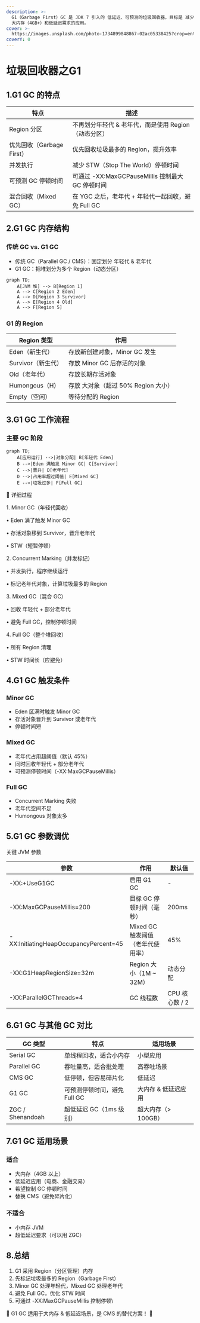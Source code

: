 ```yaml
---
description: >-
  G1（Garbage First）GC 是 JDK 7 引入的 低延迟、可预测的垃圾回收器，目标是 减少 Full GC，降低停顿时间，适用于
  大内存（4GB+）和低延迟需求的应用。
cover: >-
  https://images.unsplash.com/photo-1734899848867-02ac05338425?crop=entropy&cs=srgb&fm=jpg&ixid=M3wxOTcwMjR8MHwxfHJhbmRvbXx8fHx8fHx8fDE3Mzk4NzMyMTN8&ixlib=rb-4.0.3&q=85
coverY: 0
---
```


# 垃圾回收器之G1

## 1.G1 GC 的特点

| 特点                  | 描述                                    |
| ------------------- | ------------------------------------- |
| Region 分区           | 不再划分年轻代 & 老年代，而是使用 Region（动态分区）       |
| 优先回收（Garbage First） | 优先回收垃圾最多的 Region，提升效率                 |
| 并发执行                | 减少 STW（Stop The World）停顿时间            |
| 可预测 GC 停顿时间         | 可通过 -XX:MaxGCPauseMillis 控制最大 GC 停顿时间 |
| 混合回收（Mixed GC）      | 在 YGC 之后，老年代 + 年轻代一起回收，避免 Full GC     |

## 2.G1 GC 内存结构

### 传统 GC vs. G1 GC

* 传统 GC（Parallel GC / CMS）：固定划分 年轻代 & 老年代
* G1 GC：把堆划分为多个 Region（动态分区）

```mermaid
graph TD;
    A[JVM 堆] --> B[Region 1]
    A --> C[Region 2 Eden]
    A --> D[Region 3 Survivor]
    A --> E[Region 4 Old]
    A --> F[Region 5]
```



### G1 的 Region

| Region 类型     | 作用                       |
| ------------- | ------------------------ |
| Eden（新生代）     | 存放新创建对象，Minor GC 发生      |
| Survivor（新生代） | 存放 Minor GC 后存活的对象       |
| Old（老年代）      | 存放长期存活对象                 |
| Humongous（H）  | 存放 大对象（超过 50% Region 大小） |
| Empty（空闲）     | 等待分配的 Region             |

## 3.G1 GC 工作流程

### 主要 GC 阶段

```mermaid
graph TD;
    A[应用运行] -->|对象分配| B[年轻代 Eden]
    B -->|Eden 满触发 Minor GC| C[Survivor]
    C -->|晋升| D[老年代]
    D -->|占用率超过阈值| E[Mixed GC]
    E -->|垃圾过多| F[Full GC]
```



🔹 详细过程

1\. Minor GC（年轻代回收）

• Eden 满了触发 Minor GC

• 存活对象移到 Survivor，晋升老年代

• STW（短暂停顿）

2\. Concurrent Marking（并发标记）

• 并发执行，程序继续运行

• 标记老年代对象，计算垃圾最多的 Region

3\. Mixed GC（混合 GC）

• 回收 年轻代 + 部分老年代

• 避免 Full GC，控制停顿时间

4\. Full GC（整个堆回收）

• 所有 Region 清理

• STW 时间长（应避免）

## 4.G1 GC 触发条件

### Minor GC

* Eden 区满时触发 Minor GC
* 存活对象晋升到 Survivor 或老年代
* 停顿时间短

### Mixed GC

* 老年代占用超阈值（默认 45%）
* 同时回收年轻代 + 部分老年代
* 可预测停顿时间（-XX:MaxGCPauseMillis）

### Full GC

* Concurrent Marking 失败
* 老年代空间不足
* Humongous 对象太多

## 5.G1 GC 参数调优

关键 JVM 参数

| 参数                                    | 作用                    | 默认值         |
| ------------------------------------- | --------------------- | ----------- |
| -XX:+UseG1GC                          | 启用 G1 GC              | -           |
| -XX:MaxGCPauseMillis=200              | 目标 GC 停顿时间（毫秒）        | 200ms       |
| -XX:InitiatingHeapOccupancyPercent=45 | Mixed GC 触发阈值（老年代使用率） | 45%         |
| -XX:G1HeapRegionSize=32m              | Region 大小（1M \~ 32M）  | 动态分配        |
| -XX:ParallelGCThreads=4               | GC 线程数                | CPU 核心数 / 2 |

## 6.G1 GC 与其他 GC 对比

| GC 类型            | 特点                 | 适用场景          |
| ---------------- | ------------------ | ------------- |
| Serial GC        | 单线程回收，适合小内存        | 小型应用          |
| Parallel GC      | 吞吐量高，适合批处理         | 高吞吐场景         |
| CMS GC           | 低停顿，但容易碎片化         | 低延迟           |
| G1 GC            | 可预测停顿时间，避免 Full GC | 大内存 & 低延迟应用   |
| ZGC / Shenandoah | 超低延迟 GC（1ms 级别）    | 超大内存（> 100GB） |

## 7.G1 GC 适用场景

### &#x20;适合

* 大内存（4GB 以上）
* 低延迟应用（电商、金融交易）
* 希望控制 GC 停顿时间
* 替换 CMS（避免碎片化）

### 不适合

* 小内存 JVM
* 超低延迟要求（可以用 ZGC）

## 8.总结

1. G1 采用 Region（分区管理）内存
2. 先标记垃圾最多的 Region（Garbage First）
3. Minor GC 处理年轻代，Mixed GC 处理老年代
4. 避免 Full GC，优化 STW 时间
5. 可通过 -XX:MaxGCPauseMillis 控制停顿\


🚀 G1 GC 适用于大内存 & 低延迟场景，是 CMS 的替代方案！ 🎯
